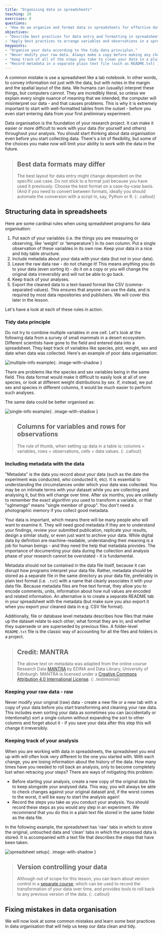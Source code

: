 ```yaml
---
title: "Organising data in spreadsheets"
teaching: 20
exercises: 0
questions:
- "How do we organise and format data in spreadsheets for effective data use?"
objectives:
- "Describe best practices for data entry and formatting in spreadsheets."
- "Apply best practices to arrange variables and observations in a spreadsheet."
keypoints:
- "Organise your data according to the tidy data principles."
- "Never modify your raw data. Always make a copy before making any changes."
- "Keep track of all of the steps you take to clean your data in a plain text file."
- "Record metadata in a separate plain text file (such as README.txt) in your project root folder or folder with data."
---
```


A common mistake is use a spreadsheet like a lab notebook. In other words,
to convey information not just with the data, but with notes in the margin and the spatial layout of the data.
We humans can (usually) interpret these things, but computers cannot. They are incredibly literal, so unless we explain
every single nuance of meaning that we intended, the computer will misinterpret our data - and that causes problems. This is why it is extremely important to start with well-formatted
tables from the outset - before you even start entering data from your first preliminary experiment.

Data organisation is the foundation of your research project. It can make it easier or more difficult
to work with your data (for yourself and others) throughout your analysis. You should start
thinking about data organisation even before you start collecting data. There's a lot of flexibility, but some of the
choices you make now will limit your ability to work with the data in the future.

> ## Best data formats may differ
> The best layout for data entry might change dependent on the specific use case. Do not stick to a format just because
> you have used it previously. Choose the best format on a case-by-case basis. (And if you need to convert 
> between formats, ideally you should automate the conversion with a script in, say, Python or R.
{: .callout}

## Structuring data in spreadsheets

Here are some cardinal rules when using spreadsheet programs for data organisation:

1. Put each of your variables (i.e. the things you are measuring or observing, like 'weight' or 'temperature') in its own column. Put a single observation of these variables in its own row. Keep your data in a nice and tidy table structure.
2. Include metadata about your data with your data (but not in your data).
3. Leave the raw data raw - do not change it! This means anything you do to your data (even sorting it) - do it on a copy or you will change the original data irreversibly and will not be able to go back.
4. Keep track of your analyses. 
5. Export the cleaned data to a text-based format like CSV (comma-separated values). This
   ensures that anyone can use the data, and is required by
   most data repositories and publishers. We will cover this later in the lesson.

Let's have a look at each of these rules in action.
             
### Tidy data principle

Do not try to combine multiple variables in one cell. Let's look at the following data from a survey of small mammals in a desert
ecosystem. Different scientists have gone to the field and entered data into a spreadsheet. They kept track of variables
like species, plot, weight, sex and date when data was collected. Here's an example of poor data organisation:

![multiple-info example](../fig/multiple-info.png){: .image-with-shadow }

There are problems like the species and sex variables being in the same field. This data format would make it difficult
to easily look at all of one species, or look at different weight distributions by sex. If, instead, we put sex and
species in different columns, it would be much easier to perform such analyses.

The same data could be better organised as:

![single-info example](../fig/single-info.png){: .image-with-shadow }

> ## Columns for variables and rows for observations
> The rule of thumb, when setting up data in a table is: columns = variables, rows = observations, cells = data values.
{: .callout}

### <a name="metadata"></a> Including metadata with the data

"Metadata" is the data you record about your data (such as the date the experiment was conducted, who conducted it, etc). It
is essential to understanding the circumstances under which your data was collected. You may be on intimate terms with
your dataset while you are collecting and analysing it, but this will change over time. After six months, you are
unlikely to remember the exact algorithm you used to transform a variable, or that "sglmemgp" means "single member of
group". You don't need a photographic memory if you collect good metadata.

Your data is important, which means there will be many people who will want to examine it. They will need good metadata if they
are to understand your findings, review your submitted publication, replicate your results, design a similar study, or
even just want to archive your data. While digital data by definition are machine-readable, understanding their meaning
is a job for human beings - and they need the help that metadata provides. The importance of documenting your data
during the collection and analysis phase of your research cannot be overstated - it is fundamental.

Metadata should not be contained in the data file itself, because it can disrupt how programs interpret your data file.
Rather, metadata should be stored as a separate file in the same directory as your data file, preferably in plain text
format (i.e. `.txt`) with a name that clearly associates it with your data file. Because metadata files are free text format,
they allow you to encode comments, units, information about how null values are encoded and related information. 
An alternative is to create a separate README tab in your spreadsheet with the metadata (but make sure you also export it when you export your cleaned data in e.g. CSV file format).

Additionally, file or database level metadata describes how files that make up the dataset relate to each other; what format they are
in; and whether they supersede or are superseded by previous files. A folder-level `README.txt` file is the classic way of accounting for
all the files and folders in a project.

> ## Credit: MANTRA
> The above text on metadata was adapted from the online course Research Data [MANTRA](http://datalib.edina.ac.uk/mantra) by EDINA and Data Library, University of Edinburgh. MANTRA is licensed under a [Creative Commons Attribution 4.0 International License](https://creativecommons.org/licenses/by/4.0/).
{: .testimonial}

### Keeping your raw data - raw
Never modify your original (raw) data - create a new file or a new tab with a copy of your data before you start 
transforming and cleaning your raw data. This includes even sorting your data as sometimes you can (accidentally or intentionally) 
sort a single column without expanding the sort to other columns and forget about it - if you save your data after this 
step this will change it irreversibly.

### Keeping track of your analysis

When you are working with data in spreadsheets, the spreadsheet you end up with will often look very different to the one
you started with. With each change, you are losing information about the history of the data. How many times have you
needed to roll back an analysis, only to become completely lost when retracing your steps? There are ways of mitigating
this problem:

- Before starting your analysis, create a new copy of the original data file to keep alongside your analysed data. This
  way, you will always be able to check changes against your original dataset and, if the worst comes to the worst, it
  will be easy to start the analysis again!
- Record the steps you take as you conduct your analysis. You should record
  these steps as you would any step in an experiment. We recommend that you
  do this in a plain text file stored in the same folder as the data file.

In the following example, the spreadsheet has 'raw' tabs in which to store the original, untouched data and 'clean'
tabs in which the processed data is stored. It is accompanied with a text file that describes the steps that have been
taken.

![spreadsheet setup](../fig/spreadsheet-setup-updated.png){: .image-with-shadow }

> ## Version controlling your data
> Although out of scope for this lesson, you can learn about version control in a [separate course](https://southampton-rsg.github.io/swc-git-novice/),
> which can be used to
> record the transformation of your data over time, and provides tools to roll back to any previous version of the data.
{: .callout}

## Fixing mistakes in data organisation

We will now look at some common mistakes and learn some best practices in data organisation that will help us keep our data clean and tidy.
